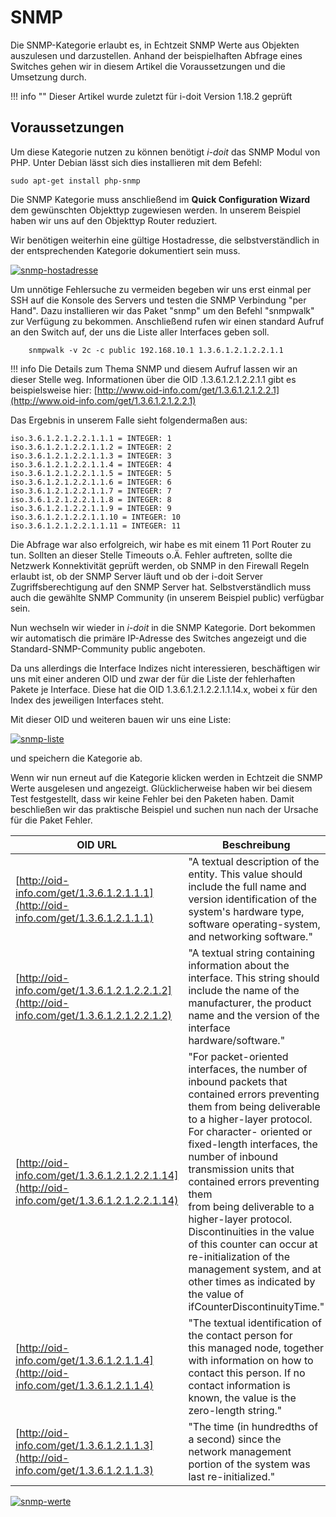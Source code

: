 # SNMP

Die SNMP-Kategorie erlaubt es, in Echtzeit SNMP Werte aus Objekten auszulesen und darzustellen. Anhand der beispielhaften Abfrage eines Switches gehen wir in diesem Artikel die Voraussetzungen und die Umsetzung durch.

!!! info ""
    Dieser Artikel wurde zuletzt für i-doit Version 1.18.2 geprüft

## Voraussetzungen


Um diese Kategorie nutzen zu können benötigt _i-doit_ das SNMP Modul von PHP. Unter Debian lässt sich dies installieren mit dem Befehl:

    sudo apt-get install php-snmp

Die SNMP Kategorie muss anschließend im **Quick Configuration Wizard** dem gewünschten Objekttyp zugewiesen werden. In unserem Beispiel haben wir uns auf den Objekttyp Router reduziert.

Wir benötigen weiterhin eine gültige Hostadresse, die selbstverständlich in der entsprechenden Kategorie dokumentiert sein muss.

[![snmp-hostadresse](../assets/images/de/automatisierung-und-integration/service-desk/snmp/1-snmp.png)](../assets/images/de/automatisierung-und-integration/service-desk/snmp/1-snmp.png)



Um unnötige Fehlersuche zu vermeiden begeben wir uns erst einmal per SSH auf die Konsole des Servers und testen die SNMP Verbindung "per Hand". Dazu installieren wir das Paket "snmp" um den Befehl "snmpwalk" zur Verfügung zu bekommen. Anschließend rufen wir einen standard Aufruf an den Switch auf, der uns die Liste aller Interfaces geben soll.

```shell
    snmpwalk -v 2c -c public 192.168.10.1 1.3.6.1.2.1.2.2.1.1
```

!!! info
    Die Details zum Thema SNMP und diesem Aufruf lassen wir an dieser Stelle weg. Informationen über die OID .1.3.6.1.2.1.2.2.1.1 gibt es beispielsweise hier: [http://www.oid-info.com/get/1.3.6.1.2.1.2.2.1](http://www.oid-info.com/get/1.3.6.1.2.1.2.2.1)

Das Ergebnis in unserem Falle sieht folgendermaßen aus:

    iso.3.6.1.2.1.2.2.1.1.1 = INTEGER: 1
    iso.3.6.1.2.1.2.2.1.1.2 = INTEGER: 2
    iso.3.6.1.2.1.2.2.1.1.3 = INTEGER: 3
    iso.3.6.1.2.1.2.2.1.1.4 = INTEGER: 4
    iso.3.6.1.2.1.2.2.1.1.5 = INTEGER: 5
    iso.3.6.1.2.1.2.2.1.1.6 = INTEGER: 6
    iso.3.6.1.2.1.2.2.1.1.7 = INTEGER: 7
    iso.3.6.1.2.1.2.2.1.1.8 = INTEGER: 8
    iso.3.6.1.2.1.2.2.1.1.9 = INTEGER: 9
    iso.3.6.1.2.1.2.2.1.1.10 = INTEGER: 10
    iso.3.6.1.2.1.2.2.1.1.11 = INTEGER: 11

Die Abfrage war also erfolgreich, wir habe es mit einem 11 Port Router zu tun. Sollten an dieser Stelle Timeouts o.Ä. Fehler auftreten, sollte die Netzwerk Konnektivität geprüft werden, ob SNMP in den Firewall Regeln erlaubt ist, ob der SNMP Server läuft und ob der i-doit Server Zugriffsberechtigung auf den SNMP Server hat. Selbstverständlich muss auch die gewählte SNMP Community (in unserem Beispiel public) verfügbar sein.

Nun wechseln wir wieder in _i-doit_ in die SNMP Kategorie. Dort bekommen wir automatisch die primäre IP-Adresse des Switches angezeigt und die Standard-SNMP-Community public angeboten.

Da uns allerdings die Interface Indizes nicht interessieren, beschäftigen wir uns mit einer anderen OID und zwar der für die Liste der fehlerhaften Pakete je Interface. Diese hat die OID 1.3.6.1.2.1.2.2.1.1.14.x, wobei x für den Index des jeweiligen Interfaces steht.

Mit dieser OID und weiteren bauen wir uns eine Liste:

[![snmp-liste](../assets/images/de/automatisierung-und-integration/service-desk/snmp/2-snmp.png)](../assets/images/de/automatisierung-und-integration/service-desk/snmp/2-snmp.png)

und speichern die Kategorie ab.

Wenn wir nun erneut auf die Kategorie klicken werden in Echtzeit die SNMP Werte ausgelesen und angezeigt. Glücklicherweise haben wir bei diesem Test festgestellt, dass wir keine Fehler bei den Paketen haben.
Damit beschließen wir das praktische Beispiel und suchen nun nach der Ursache für die Paket Fehler.

| OID URL | Beschreibung |
| --- | --- |
| [http://oid-info.com/get/1.3.6.1.2.1.1.1](http://oid-info.com/get/1.3.6.1.2.1.1.1) | "A textual description of the entity. This value should include the full name and version identification of the system's hardware type, software operating-system, and networking software." |
| [http://oid-info.com/get/1.3.6.1.2.1.2.2.1.2](http://oid-info.com/get/1.3.6.1.2.1.2.2.1.2) | "A textual string containing information about the interface. This string should include the name of the manufacturer, the product name and the version of the interface hardware/software." |
| [http://oid-info.com/get/1.3.6.1.2.1.2.2.1.14](http://oid-info.com/get/1.3.6.1.2.1.2.2.1.14) | "For packet-oriented interfaces, the number of inbound packets that contained errors preventing them from being deliverable to a higher-layer protocol. For character- oriented or fixed-length interfaces, the number of inbound transmission units that contained errors preventing them  <br>from being deliverable to a higher-layer protocol.  <br>Discontinuities in the value of this counter can occur at re-initialization of the management system, and at other times as indicated by the value of ifCounterDiscontinuityTime." |
| [http://oid-info.com/get/1.3.6.1.2.1.1.4](http://oid-info.com/get/1.3.6.1.2.1.1.4) | "The textual identification of the contact person for  <br>this managed node, together with information on how to contact this person. If no contact information is known, the value is the zero-length string." |
| [http://oid-info.com/get/1.3.6.1.2.1.1.3](http://oid-info.com/get/1.3.6.1.2.1.1.3) | "The time (in hundredths of a second) since the  <br>network management portion of the system was last re-initialized." |

[![snmp-werte](../assets/images/de/automatisierung-und-integration/service-desk/snmp/3-snmp.png)](../assets/images/de/automatisierung-und-integration/service-desk/snmp/3-snmp.png)
